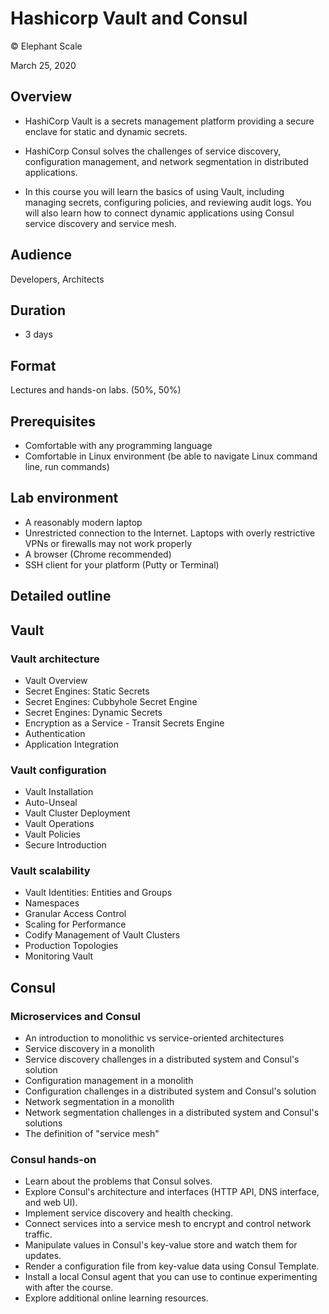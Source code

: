 # Hashicorp Vault and Consul

© Elephant Scale

March 25, 2020

## Overview

* HashiCorp Vault is a secrets management platform providing a secure 
enclave for static and dynamic secrets. 
* HashiCorp Consul solves the challenges of service discovery, 
configuration management, and network segmentation in distributed applications.
  
* In this course you will learn the basics of using Vault, 
including managing secrets, configuring policies, and reviewing audit logs. 
You will also learn how to connect dynamic applications using Consul service discovery and
service mesh.

## Audience
Developers, Architects

## Duration
* 3 days 

## Format
Lectures and hands-on labs. (50%, 50%)

## Prerequisites

* Comfortable with any programming language
* Comfortable in Linux environment (be able to navigate Linux command line, run commands)


## Lab environment

* A reasonably modern laptop
* Unrestricted connection to the Internet. 
Laptops with overly restrictive VPNs or firewalls may not work properly
* A browser (Chrome recommended)
* SSH client for your platform (Putty or Terminal)

## Detailed outline

## Vault

### Vault architecture

* Vault Overview
* Secret Engines: Static Secrets
* Secret Engines: Cubbyhole Secret Engine
* Secret Engines: Dynamic Secrets
* Encryption as a Service - Transit Secrets Engine
* Authentication
* Application Integration

### Vault configuration

* Vault Installation
* Auto-Unseal
* Vault Cluster Deployment
* Vault Operations
* Vault Policies
* Secure Introduction

### Vault scalability

* Vault Identities: Entities and Groups
* Namespaces
* Granular Access Control
* Scaling for Performance
* Codify Management of Vault Clusters
* Production Topologies
* Monitoring Vault

## Consul

### Microservices and Consul

* An introduction to monolithic vs service-oriented architectures
* Service discovery in a monolith
* Service discovery challenges in a distributed system and Consul's solution
* Configuration management in a monolith
* Configuration challenges in a distributed system and Consul's solution
* Network segmentation in a monolith
* Network segmentation challenges in a distributed system and Consul's solutions
* The definition of "service mesh"

### Consul hands-on

* Learn about the problems that Consul solves.
* Explore Consul's architecture and interfaces (HTTP API, DNS interface, and web
UI).
* Implement service discovery and health checking.
* Connect services into a service mesh to encrypt and control network traffic.
* Manipulate values in Consul's key-value store and watch them for updates.
* Render a configuration file from key-value data using Consul Template.
* Install a local Consul agent that you can use to continue experimenting with
after the course.
* Explore additional online learning resources.